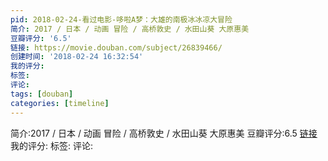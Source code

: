 ```yaml
---
pid: 2018-02-24-看过电影-哆啦A梦：大雄的南极冰冰凉大冒险
简介: 2017 / 日本 / 动画 冒险 / 高桥敦史 / 水田山葵 大原惠美
豆瓣评分: '6.5'
链接: https://movie.douban.com/subject/26839466/
创建时间: '2018-02-24 16:32:54'
我的评分:
标签:
评论:
tags: [douban]
categories: [timeline]
---
```

简介:2017 / 日本 / 动画 冒险 / 高桥敦史 / 水田山葵 大原惠美
豆瓣评分:6.5
[链接](https://movie.douban.com/subject/26839466/)
我的评分:
标签:
评论:
